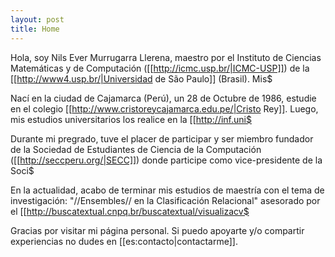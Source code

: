 ```yaml
---
layout: post
title: Home
---
```


Hola, soy Nils Ever Murrugarra Llerena, maestro por el Instituto de Ciencias Matemáticas y de Computación ([[http://icmc.usp.br/|ICMC-USP]]) de la [[http://www4.usp.br/|Universidad de São Paulo]] (Brasil). Mis$

Nací en la ciudad de Cajamarca (Perú), un 28 de Octubre de 1986, estudie en el colegio [[http://www.cristoreycajamarca.edu.pe/|Cristo Rey]]. Luego, mis estudios universitarios los realice en la [[http://inf.uni$

Durante mi pregrado, tuve el placer de participar y ser miembro fundador de la Sociedad de Estudiantes de Ciencia de la Computación ([[http://seccperu.org/|SECC]]) donde participe como vice-presidente de la Soci$

En la actualidad, acabo de terminar mis estudios de maestría con el tema de investigación: "//Ensembles// en la Clasificación Relacional" asesorado por el [[http://buscatextual.cnpq.br/buscatextual/visualizacv$

Gracias por visitar mi página personal. Si puedo apoyarte y/o compartir experiencias no dudes en [[es:contacto|contactarme]].
